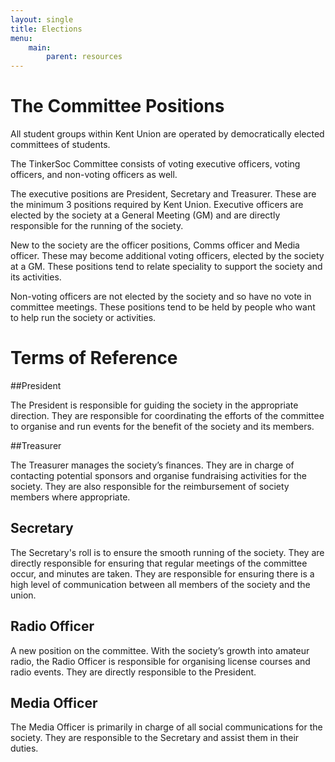 ```yaml
---
layout: single
title: Elections
menu:
    main:
        parent: resources
---
```


# The Committee Positions

All student groups within Kent Union are operated by democratically elected
committees of students.

The TinkerSoc Committee consists of voting executive officers, voting officers,
and non-voting officers as well.

The executive positions are President, Secretary and Treasurer. These are the
minimum 3 positions required by Kent Union. Executive officers are elected by
the society at a General Meeting (GM) and are directly responsible for the
running of the society.

New to the society are the officer positions, Comms officer and Media officer.
These may become additional voting officers, elected by the society at a GM.
These positions tend to relate speciality to support the society and its
activities.

Non-voting officers are not elected by the society and so have no vote in
committee meetings. These positions tend to be held by people who want to help
run the society or activities.

# Terms of Reference
##President

The President is responsible for guiding the society in the appropriate
direction. They are responsible for coordinating the efforts of the committee to
organise and run events for the benefit of the society and its members.

##Treasurer

The Treasurer manages the society’s finances. They are in charge of contacting
potential sponsors and organise fundraising activities for the society. They are
also responsible for the reimbursement of society members where appropriate.

## Secretary

The Secretary's roll is to ensure the smooth running of the society. They are
directly responsible for ensuring that regular meetings of the committee occur,
and minutes are taken. They are responsible for ensuring there is a high level
of communication between all members of the society and the union.

## Radio Officer

A new position on the committee. With the society’s growth into amateur radio,
the Radio Officer is responsible for organising license courses and radio
events. They are directly responsible to the President.

## Media Officer

The Media Officer is primarily in charge of all social communications for the
society. They are responsible to the Secretary and assist them in their duties.
